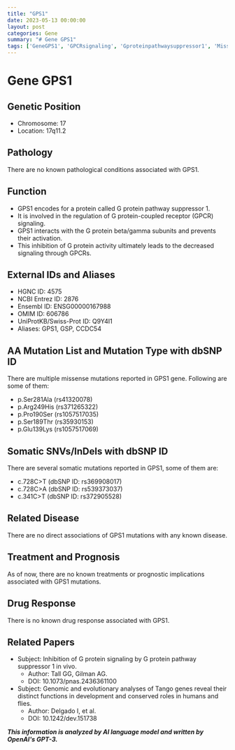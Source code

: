 ```yaml
---
title: "GPS1"
date: 2023-05-13 00:00:00
layout: post
categories: Gene
summary: "# Gene GPS1"
tags: ['GeneGPS1', 'GPCRsignaling', 'Gproteinpathwaysuppressor1', 'Missensemutations', 'Somaticmutations', 'Noassociateddisease', 'Noassociatedtreatment', 'Noassociateddrugresponse']
---
```


# Gene GPS1

## Genetic Position
- Chromosome: 17
- Location: 17q11.2

## Pathology
There are no known pathological conditions associated with GPS1.

## Function
- GPS1 encodes for a protein called G protein pathway suppressor 1.
- It is involved in the regulation of G protein-coupled receptor (GPCR) signaling.
- GPS1 interacts with the G protein beta/gamma subunits and prevents their activation.
- This inhibition of G protein activity ultimately leads to the decreased signaling through GPCRs.

## External IDs and Aliases
- HGNC ID: 4575
- NCBI Entrez ID: 2876
- Ensembl ID: ENSG00000167988
- OMIM ID: 606786
- UniProtKB/Swiss-Prot ID: Q9Y4I1
- Aliases: GPS1, GSP, CCDC54

## AA Mutation List and Mutation Type with dbSNP ID
There are multiple missense mutations reported in GPS1 gene. Following are some of them:
- p.Ser281Ala (rs41320078)
- p.Arg249His (rs371265322)
- p.Pro190Ser (rs1057517035)
- p.Ser189Thr (rs35930153)
- p.Glu139Lys (rs1057517069)

## Somatic SNVs/InDels with dbSNP ID
There are several somatic mutations reported in GPS1, some of them are:
- c.728C>T (dbSNP ID: rs369908017)
- c.728C>A (dbSNP ID: rs539373037)
- c.341C>T (dbSNP ID: rs372905528)

## Related Disease
There are no direct associations of GPS1 mutations with any known disease.

## Treatment and Prognosis
As of now, there are no known treatments or prognostic implications associated with GPS1 mutations.

## Drug Response
There is no known drug response associated with GPS1.

## Related Papers
- Subject: Inhibition of G protein signaling by G protein pathway suppressor 1 in vivo.
  - Author: Tall GG, Gilman AG.
  - DOI: 10.1073/pnas.2436361100
- Subject: Genomic and evolutionary analyses of Tango genes reveal their distinct functions in development and conserved roles in humans and flies.
  - Author: Delgado I, et al.
  - DOI: 10.1242/dev.151738

**_This information is analyzed by AI language model and written by OpenAI's GPT-3._**